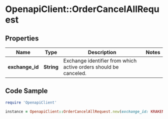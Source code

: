 # OpenapiClient::OrderCancelAllRequest

## Properties

Name | Type | Description | Notes
------------ | ------------- | ------------- | -------------
**exchange_id** | **String** | Exchange identifier from which active orders should be canceled. | 

## Code Sample

```ruby
require 'OpenapiClient'

instance = OpenapiClient::OrderCancelAllRequest.new(exchange_id: KRAKEN)
```


